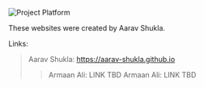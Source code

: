 ![Project Platform](https://github.com/Aarav-Shukla/Project-Platform/blob/main/ProjectPlatform/projectplatform.jpg?raw=true)


These websites were created by Aarav Shukla. 

Links:
> Aarav Shukla: https://aarav-shukla.github.io
> > Armaan Ali: LINK TBD
> Armaan Ali: LINK TBD
